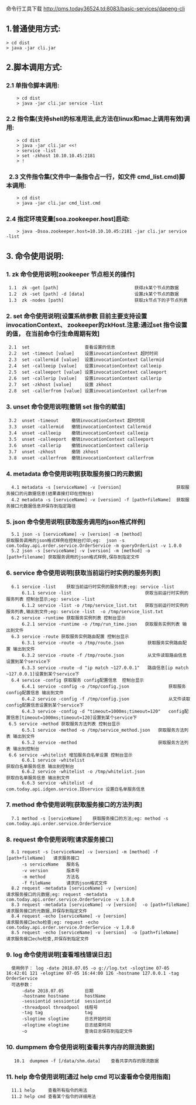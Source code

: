 命令行工具下载 http://pms.today36524.td:8083/basic-services/dapeng-cli

## 1.普通使用方式:  
    > cd dist  
    > java -jar cli.jar

## 2.脚本调用方式:  
###    2.1 单指令脚本调用:  
        > cd dist  
        > java -jar cli.jar service -list  
 
###   2.2 指令集(支持shell的标准用法,此方法在linux和mac上调用有效)调用:  
        > cd dist
        > java -jar cli.jar <<!
        > service -list
        > set -zkhost 10.10.10.45:2181
        > !
        
###   2.3 文件指令集(文件中一条指令占一行，如文件 cmd_list.cmd)脚本调用:  
        > cd dist  
        > java -jar cli.jar cmd_list.cmd
       
###   2.4 指定环境变量[soa.zookeeper.host]启动:   
        > java -Dsoa.zookeeper.host=10.10.10.45:2181 -jar cli.jar service -list   

## 3. 命令使用说明:    
    
###    1. zk 命令使用说明[zookeeper   节点相关的操作]  
     1.1  zk -get [path]                             获得zk某个节点的数据
     1.2  zk -set [path] -d [data]                   设置zk某个节点的数据
     1.3  zk -nodes [path]                           获取zk节点下的子节点列表
     
###   2. set 命令使用说明[设置系统参数 目前主要支持设置 invocationContext、 zookeeper的zkHost.注意:通过set 指令设置的值， 在当前命令行生命周期有效]  
     2.1  set                     查看设置的信息
     2.2  set -timeout [value]    设置invocationContext 超时时间
     2.3  set -callermid [value]  设置invocationContext Callermid
     2.4  set -calleeip [value]   设置invocationContext calleeip
     2.5  set -calleeport [value] 设置invocationContext calleeport
     2.6  set -callerip [value]   设置invocationContext callerip
     2.7  set -zkhost [value]     设置 zkhost
     2.8  set -callerfrom [value] 设置invocationContext callerfrom

###    3. unset 命令使用说明[撤销 set 指令的赋值]  
     3.2  unset -timeout     撤销invocationContext 超时时间
     3.3  unset -callermid   撤销invocationContext Callermid
     3.4  unset -calleeip    撤销invocationContext calleeip
     3.5  unset -calleeport  撤销invocationContext calleeport
     3.6  unset -callerip    撤销invocationContext callerip
     3.7  unset -zkhost      撤销 zkhost
     3.8  unset -callerfrom  撤销invocationContext callerfrom
     
###    4. metadata 命令使用说明[获取服务接口的元数据]  
      4.1 metadata -s [serviceName] -v [version]                     获取服务接口的元数据信息(结果直接打印在控制台)
      4.2 metadata -s [serviceName] -v [version] -f [path+fileName]  获取服务接口元数据信息并保存到指定路径
      
###    5. json 命令使用说明[获取服务调用的json格式样例]  
      5.1 json -s [serviceName] -v [version] -m [method]                    获取服务调用的json格式样例在控制台打印;eg:  json -s com.today.api.order.service.OrderService -m queryOrderList -v 1.0.0
      5.2 json -s [serviceName] -v [version] -m [method] -o [path+filename] 获取服务调用的json格式样例,保存到指定文件
      
###    6. service 命令使用说明[获取当前运行时实例的服务列表]  
      6.1 service -list    获取当前运行时实例的服务列表;eg: service -list
          6.1.1 service -list                            获取当前运行时实例的服务列表 控制台显示;eg: service -list
          6.1.2 service -list -o /tmp/service_list.txt   获取当前运行时实例的服务列表,输出到文件;eg: service -list  -o /tmp/service_list.txt 
      6.2 service -runtime 获取服务实例列表 控制台显示
          6.2.1 service -runtime -o /tmp/run_time.json   获取服务实例列表 输出到文件
      6.3 service -route 获取服务实例路由配置 控制台显示
          6.3.1 service -route -o /tmp/route.json         获取服务实例路由配置 输出到文件
          6.3.2 service -route -f /tmp/route.json         从文件读取路由信息设置到某个service下
          6.3.3 service -route -d "ip match ~127.0.0.1"   路由信息[ip match ~127.0.0.1]设置到某个service下
      6.4 service -config 获取服务 config配置信息  控制台显示
          6.4.1 service -config -o /tmp/config.json               获取服务config配置信息 输出到文件
          6.4.2 service -config -f /tmp/config.json               从文件读取config配置信息设置到某个service下
          6.4.3 service -config -d "timeout=1000ms;timeout=120"   config配置信息[timeout=1000ms;timeout=120]设置到某个service下
     6.5 service -method 获取服务方法列表 控制台显示
          6.5.1 service -method -o /tmp/service_method.json   获取服务方法列表 输出到文件       
          6.5.2 service -method                               获取服务方法列表 输出到控制台
     6.6 service -whitelist 增加服务白名单设置 控制台显示
          6.6.1 service -whitelist                                          获取白名单服务信息 输出到控制台
          6.6.2 service -whitelist -o /tmp/whitelist.json                   获取白名单服务信息 输出到文件
          6.6.3 service -whitelist -d com.today.api.idgen.service.IDservice 设置白名单服务信息
      
###    7. method 命令使用说明[获取服务接口的方法列表]  
      7.1 method -s [serviceName]    获取服务接口的方法;eg: method -s com.today.api.order.service.OrderService
      
###    8. request 命令使用说明[请求服务接口]  
      8.1 request -s [serviceName] -v [version] -m [method] -f [path+fileName]   请求服务接口
          -s serviceName   服务名
          -v version       版本号
          -m method        方法名
          -f fileName      请求的json格式文件    
      8.2 request -metadata [serviceName] -v [version]                     请求服务接口的元数据;eg: request -metadata com.today.api.order.service.OrderService -v 1.0.0
      8.3 request -metadata [serviceName] -v [version]  -o [path+fileName] 请求服务接口的元数据,并保存到指定文件
      8.4 request -echo [serviceName] -v [version]                         请求服务接口echo检查;eg: request -echo com.today.api.order.service.OrderService -v 1.0.0
      8.5 request -echo [serviceName] -v [version]  -o [path+fileName]     请求服务接口echo检查,并保存到指定文件

###    9. log 命令使用说明[查看堆栈错误日志]  
      使用例子： log -date 2018.07.05 -o g://log.txt -slogtime 07-05 16:42:01 121 -elogtime 07-05 16:44:00 126 -hostname 127.0.0.1 -tag OrderService 
      可选参数：
          -date 2018.07.05        日期
          -hostname hostname      hostName
          -sessiontid sessiontid  sessiontid
          -threadpool threadpool  线程号    
          -tag tag                tag 
          -slogtime slogtime      日志开始时间
          -elogtime elogtime      日志结束时间
          -o                      查询日志保存到指定文件
          
  ###    10. dumpmem 命令使用说明[查看共享内存的限流数据]  
       10.1  dumpmem -f [/data/shm.data]    查看共享内存的限流数据
      
###    11. help 命令使用说明[通过  help cmd 可以查看命令使用指南]  
      11.1 help     查看所有指令的用法
      11.2 help cmd 查看某个指令的详细用法
